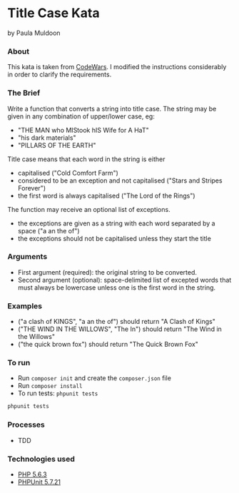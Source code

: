 # Title Case Kata
by Paula Muldoon 

### About
This kata is taken from [CodeWars](http://www.codewars.com/kata/5202ef17a402dd033c000009/train/haskell). I modified the instructions considerably in order to clarify the requirements.

### The Brief
Write a function that converts a string into title case.  The string may be given in any combination of upper/lower case, eg:
- "THE MAN who MIStook hIS Wife for A HaT"
- "his dark materials"
- "PILLARS OF THE EARTH"

Title case means that each word in the string is either 
- capitalised ("Cold Comfort Farm")
- considered to be an exception and not capitalised ("Stars and Stripes Forever")
- the first word is always capitalised ("The Lord of the Rings")

The function may receive an optional list of exceptions. 

- the exceptions are given as a string with each word separated by a space ("a an the of")
- the exceptions should not be capitalised unless they start the title


### Arguments

- First argument (required): the original string to be converted.
- Second argument (optional): space-delimited list of excepted words that must always be lowercase unless one is the first word in the string. 
### Examples

- ("a clash of KINGS", "a an the of") should return "A Clash of Kings"
- ("THE WIND IN THE WILLOWS", "The In") should return "The Wind in the Willows"
- ("the quick brown fox") should return "The Quick Brown Fox"

### To run

- Run `composer init` and create the `composer.json` file
- Run `composer install`
- To run tests: `phpunit tests`
```bash
phpunit tests
```

### Processes
* TDD


### Technologies used

* [PHP 5.6.3](http://www.php.net/)
* [PHPUnit 5.7.21](https://phpunit.de/)

